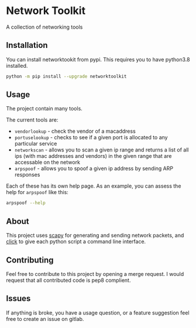 # Network Toolkit

A collection of networking tools


## Installation

You can install networktookit from pypi.
This requires you to have python3.8 installed.

```bash
python -m pip install --upgrade networktoolkit
```

## Usage

The project contain many tools.

The current tools are:

* `vendorlookup` - check the vendor of a macaddress
* `portuselookup` - checks to see if a given port is allocated to any particular service
* `networkscan` - allows you to scan a given ip range and returns a list of all ips (with mac addresses and vendors) in the given range that are accessable on the network
* `arpspoof` - allows you to spoof a given ip address by sending ARP responses

Each of these has its own help page.
As an example, you can assess the help for `arpspoof` like this:

```bash
arpspoof --help
```


## About

This project uses [scapy](https://scapy.net/) for generating and sending network packets, and [click](https://click.palletsprojects.com) to give each python script a command line interface.

## Contributing

Feel free to contribute to this project by opening a merge request.
I would request that all contributed code is pep8 complient.

## Issues

If anything is broke, you have a usage question, or a feature suggestion feel free to create an issue on gitlab.


